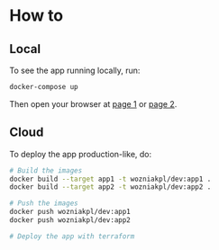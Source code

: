 # How to

## Local

To see the app running locally, run:

```sh
docker-compose up
```

Then open your browser at [page 1](http://localhost:9001) or [page 2](http://localhost:9002).

## Cloud

To deploy the app production-like, do:

```sh
# Build the images
docker build --target app1 -t wozniakpl/dev:app1 .
docker build --target app2 -t wozniakpl/dev:app2 .

# Push the images
docker push wozniakpl/dev:app1
docker push wozniakpl/dev:app2

# Deploy the app with terraform
```
